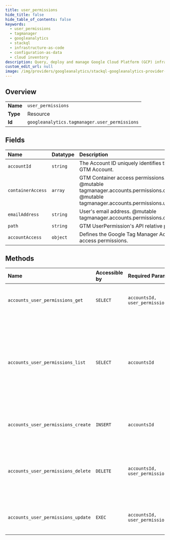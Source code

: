 ```yaml
---
title: user_permissions
hide_title: false
hide_table_of_contents: false
keywords:
  - user_permissions
  - tagmanager
  - googleanalytics    
  - stackql
  - infrastructure-as-code
  - configuration-as-data
  - cloud inventory
description: Query, deploy and manage Google Cloud Platform (GCP) infrastructure and resources using SQL
custom_edit_url: null
image: /img/providers/googleanalytics/stackql-googleanalytics-provider-featured-image.png
---
```

  
    

## Overview
<table><tbody>
<tr><td><b>Name</b></td><td><code>user_permissions</code></td></tr>
<tr><td><b>Type</b></td><td>Resource</td></tr>
<tr><td><b>Id</b></td><td><code>googleanalytics.tagmanager.user_permissions</code></td></tr>
</tbody></table>

## Fields
| Name | Datatype | Description |
|:-----|:---------|:------------|
| `accountId` | `string` | The Account ID uniquely identifies the GTM Account. |
| `containerAccess` | `array` | GTM Container access permissions. @mutable tagmanager.accounts.permissions.create @mutable tagmanager.accounts.permissions.update |
| `emailAddress` | `string` | User's email address. @mutable tagmanager.accounts.permissions.create |
| `path` | `string` | GTM UserPermission's API relative path. |
| `accountAccess` | `object` | Defines the Google Tag Manager Account access permissions. |
## Methods
| Name | Accessible by | Required Params | Description |
|:-----|:--------------|:----------------|:------------|
| `accounts_user_permissions_get` | `SELECT` | `accountsId, user_permissionsId` | Gets a user's Account & Container access. |
| `accounts_user_permissions_list` | `SELECT` | `accountsId` | List all users that have access to the account along with Account and Container user access granted to each of them. |
| `accounts_user_permissions_create` | `INSERT` | `accountsId` | Creates a user's Account & Container access. |
| `accounts_user_permissions_delete` | `DELETE` | `accountsId, user_permissionsId` | Removes a user from the account, revoking access to it and all of its containers. |
| `accounts_user_permissions_update` | `EXEC` | `accountsId, user_permissionsId` | Updates a user's Account & Container access. |

